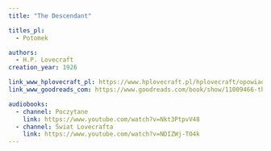 ```yaml
---
title: "The Descendant"

titles_pl:
  - Potomek

authors:
  - H.P. Lovecraft
creation_year: 1926

link_www_hplovecraft_pl: https://www.hplovecraft.pl/hplovecraft/opowiadania-nowele-powiesci/the-descendant/
link_www_goodreads_com: https://www.goodreads.com/book/show/11009466-the-descendant

audiobooks:
  - channel: Poczytane
    link: https://www.youtube.com/watch?v=Nkt3PtpvV48
  - channel: Świat Lovecrafta
    link: https://www.youtube.com/watch?v=NDIZWj-TO4k
---
```


